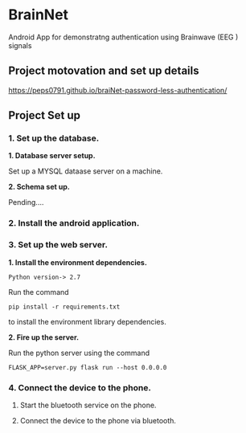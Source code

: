 # BrainNet

Android App for demonstratng authentication using Brainwave (EEG ) signals

## Project motovation and set up details

https://peps0791.github.io/braiNet-password-less-authentication/

## Project Set up

### 1. Set up the  database.

**1. Database server setup.**

Set up a MYSQL dataase server on a machine.

**2. Schema  set up.**

Pending....

### 2. Install the android application.

### 3. Set up the web server.

**1. Install the environment dependencies.**

    Python version-> 2.7

Run the command
    
    pip install -r requirements.txt

to install the environment library dependencies.

**2. Fire up the server.**

Run the python server using the command
    
    FLASK_APP=server.py flask run --host 0.0.0.0

### 4. Connect the device to the phone.

1. Start the bluetooth service on the phone.

2. Connect the device to the phone via bluetooth.
